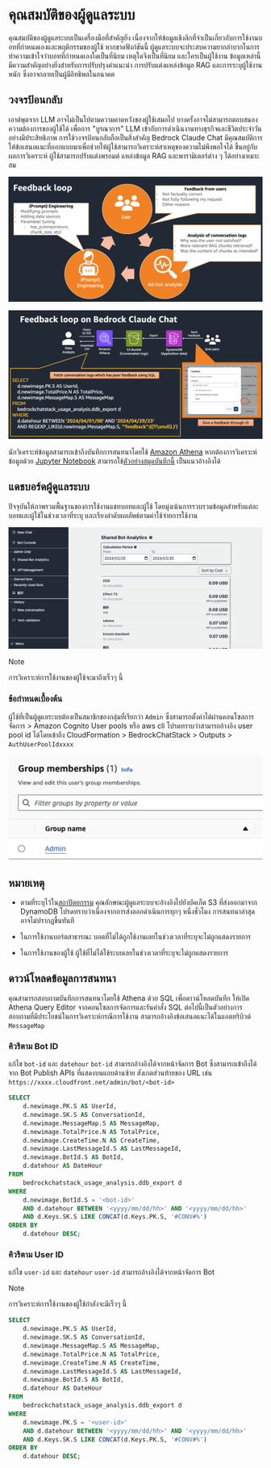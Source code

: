 # คุณสมบัติของผู้ดูแลระบบ

คุณสมบัติของผู้ดูแลระบบเป็นเครื่องมือที่สำคัญยิ่ง เนื่องจากให้ข้อมูลเชิงลึกที่จำเป็นเกี่ยวกับการใช้งานบอทที่กำหนดเองและพฤติกรรมของผู้ใช้ หากขาดฟังก์ชันนี้ ผู้ดูแลระบบจะประสบความยากลำบากในการทำความเข้าใจว่าบอทที่กำหนดเองใดเป็นที่นิยม เหตุใดจึงเป็นที่นิยม และใครเป็นผู้ใช้งาน ข้อมูลเหล่านี้มีความสำคัญอย่างยิ่งสำหรับการปรับปรุงคำแนะนำ การปรับแต่งแหล่งข้อมูล RAG และการระบุผู้ใช้งานหนัก ซึ่งอาจกลายเป็นผู้มีอิทธิพลในอนาคต

## วงจรป้อนกลับ

เอาต์พุตจาก LLM อาจไม่เป็นไปตามความคาดหวังของผู้ใช้เสมอไป บางครั้งอาจไม่สามารถตอบสนองความต้องการของผู้ใช้ได้ เพื่อการ "บูรณาการ" LLM เข้ากับการดำเนินงานทางธุรกิจและชีวิตประจำวันอย่างมีประสิทธิภาพ การใช้วงจรป้อนกลับถือเป็นสิ่งสำคัญ Bedrock Claude Chat มีคุณสมบัติการให้ข้อเสนอแนะที่ออกแบบมาเพื่อช่วยให้ผู้ใช้สามารถวิเคราะห์สาเหตุของความไม่พึงพอใจได้ ขึ้นอยู่กับผลการวิเคราะห์ ผู้ใช้สามารถปรับแต่งพรอมต์ แหล่งข้อมูล RAG และพารามิเตอร์ต่าง ๆ ได้อย่างเหมาะสม

![](./imgs/feedback_loop.png)

![](./imgs/feedback-using-claude-chat.png)

นักวิเคราะห์ข้อมูลสามารถเข้าถึงบันทึกการสนทนาโดยใช้ [Amazon Athena](https://aws.amazon.com/jp/athena/) หากต้องการวิเคราะห์ข้อมูลด้วย [Jupyter Notebook](https://jupyter.org/) สามารถใช้[ตัวอย่างสมุดบันทึกนี้](../examples/notebooks/feedback_analysis_example.ipynb) เป็นแนวอ้างอิงได้

## แดชบอร์ดผู้ดูแลระบบ

ปัจจุบันให้ภาพรวมพื้นฐานของการใช้งานแชทบอทและผู้ใช้ โดยมุ่งเน้นการรวบรวมข้อมูลสำหรับแต่ละบอทและผู้ใช้ในช่วงเวลาที่ระบุ และเรียงลำดับผลลัพธ์ตามค่าใช้จ่ายการใช้งาน

![](./imgs/admin_bot_analytics.png)

> [!Note]
> การวิเคราะห์การใช้งานของผู้ใช้จะมาถึงเร็วๆ นี้

### ข้อกำหนดเบื้องต้น

ผู้ใช้ที่เป็นผู้ดูแลระบบต้องเป็นสมาชิกของกลุ่มที่เรียกว่า `Admin` ซึ่งสามารถตั้งค่าได้ผ่านคอนโซลการจัดการ > Amazon Cognito User pools หรือ aws cli โปรดทราบว่าสามารถอ้างอิง user pool id ได้โดยเข้าถึง CloudFormation > BedrockChatStack > Outputs > `AuthUserPoolIdxxxx`

![](./imgs/group_membership_admin.png)

## หมายเหตุ

- ตามที่ระบุไว้ใน[สถาปัตยกรรม](../README.md#architecture) คุณลักษณะผู้ดูแลระบบจะอ้างอิงไปยังบัคเก็ต S3 ที่ส่งออกมาจาก DynamoDB โปรดทราบว่าเนื่องจากการส่งออกดำเนินการทุกๆ หนึ่งชั่วโมง การสนทนาล่าสุดอาจไม่ปรากฏขึ้นทันที

- ในการใช้งานบอร์ตสาธารณะ บอตที่ไม่ได้ถูกใช้งานเลยในช่วงเวลาที่ระบุจะไม่ถูกแสดงรายการ

- ในการใช้งานของผู้ใช้ ผู้ใช้ที่ไม่ได้ใช้ระบบเลยในช่วงเวลาที่ระบุจะไม่ถูกแสดงรายการ

## ดาวน์โหลดข้อมูลการสนทนา

คุณสามารถสอบถามบันทึกการสนทนาโดยใช้ Athena ด้วย SQL เพื่อดาวน์โหลดบันทึก ให้เปิด Athena Query Editor จากคอนโซลการจัดการและรันคำสั่ง SQL ต่อไปนี้เป็นตัวอย่างการสอบถามที่มีประโยชน์ในการวิเคราะห์กรณีการใช้งาน สามารถอ้างอิงข้อเสนอแนะได้ในแอตทริบิวต์ `MessageMap`

### คิวรีตาม Bot ID

แก้ไข `bot-id` และ `datehour` `bot-id` สามารถอ้างอิงได้จากหน้าจัดการ Bot ซึ่งสามารถเข้าถึงได้จาก Bot Publish APIs ที่แสดงบนแถบด้านซ้าย สังเกตส่วนท้ายของ URL เช่น `https://xxxx.cloudfront.net/admin/bot/<bot-id>`

```sql
SELECT
    d.newimage.PK.S AS UserId,
    d.newimage.SK.S AS ConversationId,
    d.newimage.MessageMap.S AS MessageMap,
    d.newimage.TotalPrice.N AS TotalPrice,
    d.newimage.CreateTime.N AS CreateTime,
    d.newimage.LastMessageId.S AS LastMessageId,
    d.newimage.BotId.S AS BotId,
    d.datehour AS DateHour
FROM
    bedrockchatstack_usage_analysis.ddb_export d
WHERE
    d.newimage.BotId.S = '<bot-id>'
    AND d.datehour BETWEEN '<yyyy/mm/dd/hh>' AND '<yyyy/mm/dd/hh>'
    AND d.Keys.SK.S LIKE CONCAT(d.Keys.PK.S, '#CONV#%')
ORDER BY
    d.datehour DESC;
```

### คิวรีตาม User ID

แก้ไข `user-id` และ `datehour` `user-id` สามารถอ้างอิงได้จากหน้าจัดการ Bot

> [!Note]
> การวิเคราะห์การใช้งานของผู้ใช้กำลังจะมีเร็วๆ นี้

```sql
SELECT
    d.newimage.PK.S AS UserId,
    d.newimage.SK.S AS ConversationId,
    d.newimage.MessageMap.S AS MessageMap,
    d.newimage.TotalPrice.N AS TotalPrice,
    d.newimage.CreateTime.N AS CreateTime,
    d.newimage.LastMessageId.S AS LastMessageId,
    d.newimage.BotId.S AS BotId,
    d.datehour AS DateHour
FROM
    bedrockchatstack_usage_analysis.ddb_export d
WHERE
    d.newimage.PK.S = '<user-id>'
    AND d.datehour BETWEEN '<yyyy/mm/dd/hh>' AND '<yyyy/mm/dd/hh>'
    AND d.Keys.SK.S LIKE CONCAT(d.Keys.PK.S, '#CONV#%')
ORDER BY
    d.datehour DESC;
```